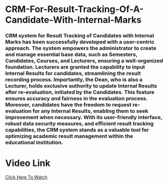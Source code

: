 # CRM-For-Result-Tracking-Of-A-Candidate-With-Internal-Marks

### CRM system for Result Tracking of Candidates with Internal Marks has been successfully developed with a user-centric approach. The system empowers the administrator to create and manage essential base data, such as Semesters, Candidates, Courses, and Lecturers, ensuring a well-organized foundation. Lecturers are granted the capability to input Internal Results for candidates, streamlining the result recording process. Importantly, the Dean, who is also a Lecturer, holds exclusive authority to update Internal Results after re-evaluation, initiated by the Candidates. This feature ensures accuracy and fairness in the evaluation process. Moreover, candidates have the freedom to request re-evaluation for any Internal Results, enabling them to seek improvement when necessary. With its user-friendly interface, robust data security measures, and efficient result tracking capabilities, the CRM system stands as a valuable tool for optimizing academic result management within the educational institution.

# Video Link
[Click Here To Watch](https://youtu.be/DLgIVuLN4NE)
